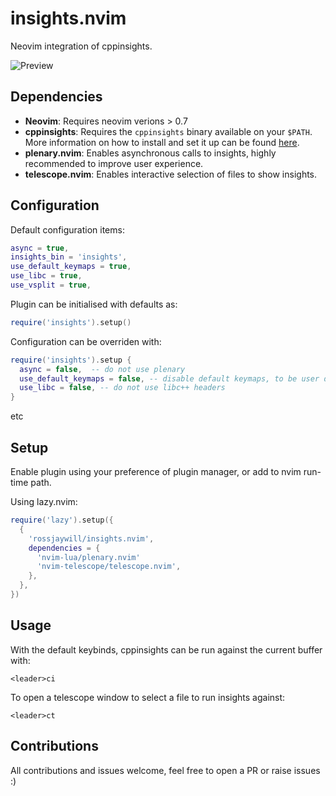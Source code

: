 # insights.nvim

Neovim integration of cppinsights.

![Preview](https://i.imgur.com/nJRCS01.gif)

## Dependencies

- **Neovim**: Requires neovim verions > 0.7
- **cppinsights**: Requires the `cppinsights` binary available on your `$PATH`. More information on how to install and set it up can be found [here](https://cppinsights.io/).
- **plenary.nvim**: Enables asynchronous calls to insights, highly recommended to improve user experience.
- **telescope.nvim**: Enables interactive selection of files to show insights.

## Configuration

Default configuration items:
```lua
async = true,
insights_bin = 'insights',
use_default_keymaps = true,
use_libc = true,
use_vsplit = true,
```

Plugin can be initialised with defaults as:
```lua
require('insights').setup()
```

Configuration can be overriden with:
```lua
require('insights').setup {
  async = false,  -- do not use plenary
  use_default_keymaps = false, -- disable default keymaps, to be user defined
  use_libc = false, -- do not use libc++ headers
}
```
etc

## Setup

Enable plugin using your preference of plugin manager, or add to nvim run-time path.

Using lazy.nvim:
```lua
require('lazy').setup({
  {
    'rossjaywill/insights.nvim',
    dependencies = {
      'nvim-lua/plenary.nvim'
      'nvim-telescope/telescope.nvim',
    },
  },
})
```

## Usage

With the default keybinds, cppinsights can be run against the current buffer with:
```vim
<leader>ci
```

To open a telescope window to select a file to run insights against:
```vim
<leader>ct
```

## Contributions

All contributions and issues welcome, feel free to open a PR or raise issues :)
